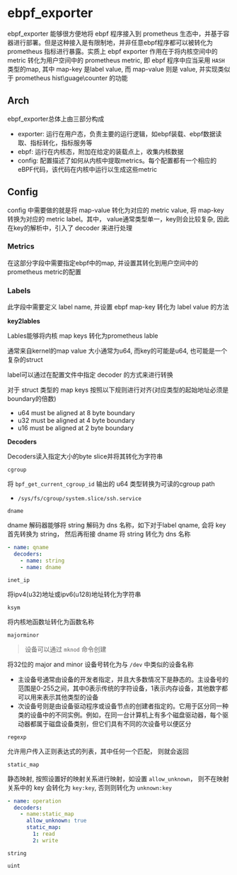 # ebpf_exporter

ebpf_exporter 能够很方便地将 ebpf 程序接入到 prometheus 生态中，并基于容器进行部署。但是这种接入是有限制地，并非任意ebpf程序都可以被转化为 prometheus 指标进行暴露。实质上 ebpf exporter 作用在于将内核空间中的 metric 转化为用户空间中的 prometheus metric, 即 ebpf 程序中应当采用 `HASH` 类型的map, 其中 map-key 是label value, 而 map-value 则是 value, 并实现类似于 prometheus hist\guage\counter 的功能

## Arch

ebpf_exporter总体上由三部分构成
- exporter: 运行在用户态，负责主要的运行逻辑，如ebpf装载、ebpf数据读取、指标转化，指标服务等
- ebpf: 运行在内核态，附加在给定的装载点上，收集内核数据
- config: 配置描述了如何从内核中提取metrics。每个配置都有一个相应的eBPF代码，该代码在内核中运行以生成这些metric

## Config

config 中需要做的就是将 map-value 转化为对应的 metric value, 将 map-key 转换为对应的 metric label。其中， value通常类型单一，key则会比较复杂, 因此在key的解析中，引入了 decoder 来进行处理

### Metrics

在这部分字段中需要指定ebpf中的map, 并设置其转化到用户空间中的prometheus metric的配置

### Labels

此字段中需要定义 label name, 并设置 ebpf map-key 转化为 label value 的方法

**key2lables**

Lables能够将内核 map keys 转化为prometheus lable

通常来自kernel的map value 大小通常为u64, 而key的可能是u64, 也可能是一个复杂的struct

label可以通过在配置文件中指定 decoder 的方式来进行转换

对于 struct 类型的 map keys 按照以下规则进行对齐(对应类型的起始地址必须是boundary的倍数)
- u64 must be aligned at 8 byte boundary
- u32 must be aligned at 4 byte boundary
- u16 must be aligned at 2 byte boundary

**Decoders**

Decoders读入指定大小的byte slice并将其转化为字符串

`cgroup`

将 `bpf_get_current_cgroup_id` 输出的 u64 类型转换为可读的cgroup path
- `/sys/fs/cgroup/system.slice/ssh.service`

`dname`

dname 解码器能够将 string 解码为 dns 名称，如下对于label qname, 会将 key 首先转换为 string， 然后再衔接 dname 将 string 转化为 dns 名称

```yaml
- name: qname
  decoders:
    - name: string
    - name: dname
```

`inet_ip`

将ipv4(u32)地址或ipv6(u128)地址转化为字符串

`ksym`

将内核地函数址转化为函数名称

`majorminor`

> 设备可以通过 `mknod` 命令创建

将32位的 major and minor 设备号转化为与 `/dev` 中类似的设备名称
- 主设备号通常由设备的开发者指定，并且大多数情况下是静态的。主设备号的范围是0-255之间，其中0表示传统的字符设备，1表示内存设备，其他数字都可以用来表示其他类型的设备
- 次设备号则是由设备驱动程序或设备节点的创建者指定的。它用于区分同一种类的设备中的不同实例。例如，在同一台计算机上有多个磁盘驱动器，每个驱动器都属于磁盘设备类别，但它们具有不同的次设备号以便区分

`regexp`

允许用户传入正则表达式的列表，其中任何一个匹配， 则就会返回

`static_map`

静态映射, 按照设置好的映射关系进行映射，如设置 `allow_unknown`， 则不在映射关系中的 key 会转化为 `key:key`, 否则则转化为 `unknown:key`

```yaml
- name: operation
  decoders:
    - name:static_map
      allow_unknown: true
      static_map:
        1: read
        2: write
```

`string`

`uint`